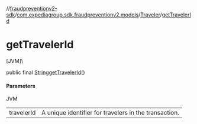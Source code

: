 //[fraudpreventionv2-sdk](../../../index.md)/[com.expediagroup.sdk.fraudpreventionv2.models](../index.md)/[Traveler](index.md)/[getTravelerId](get-traveler-id.md)

# getTravelerId

[JVM]\

public final [String](https://docs.oracle.com/javase/8/docs/api/java/lang/String.html)[getTravelerId](get-traveler-id.md)()

#### Parameters

JVM

| | |
|---|---|
| travelerId | A unique identifier for travelers in the transaction. |
